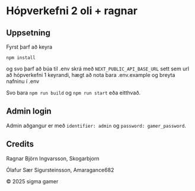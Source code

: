 # Hópverkefni 2 oli + ragnar

## Uppsetning

Fyrst þarf að keyra 
```
npm install
``` 
og svo þarf að búa til .env skrá með ```NEXT_PUBLIC_API_BASE_URL```
sett sem url að hópverkefni 1 keyrandi, hægt að nota bara .env.example og breyta nafninu í .env

Svo bara ```npm run build``` og ```npm run start``` eða eitthvað.

## Admin login

Admin aðgangur er með ```identifier: admin``` og ```password: gamer_password```.

## Credits

Ragnar Björn Ingvarsson, Skogarbjorn

Ólafur Sær Sigursteinsson, Amaragance682

&copy; 2025 sigma gamer
